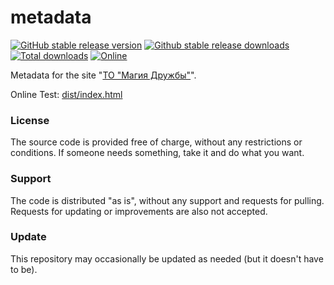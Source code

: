 # metadata

[![GitHub stable release version](https://img.shields.io/github/v/release/JackieWaltRyan/metadata.svg?label=Version&logo=github&cacheSeconds=600&style=flat-square)](https://github.com/JackieWaltRyan/metadata/releases/latest)
[![Github stable release downloads](https://img.shields.io/github/downloads/JackieWaltRyan/metadata/latest/total.svg?label=Downloads&logo=github&cacheSeconds=600&style=flat-square)![Total downloads](https://img.shields.io/github/downloads/JackieWaltRyan/metadata/total.svg?label=%2F&cacheSeconds=600&style=flat-square)](https://github.com/JackieWaltRyan/metadata/releases/latest)
[![Online](https://img.shields.io/website?url=https%3A%2F%2Fjackiewaltryan.github.io%2Fmetadata%2Fdist%2Findex.html&label=Online&logo=github&cacheSeconds=600&style=flat-square)](https://jackiewaltryan.github.io/metadata/dist/index.html)

Metadata for the site "[ТО "Магия Дружбы"](https://bronyru.info)".

Online Test: [dist/index.html](https://jackiewaltryan.github.io/metadata/dist/index.html)

### License

The source code is provided free of charge, without any restrictions or conditions.  If someone needs something, take it and do what you want.

### Support

The code is distributed "as is", without any support and requests for pulling. Requests for updating or improvements are also not accepted.

### Update

This repository may occasionally be updated as needed (but it doesn't have to be).
